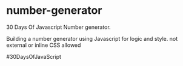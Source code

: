 # number-generator
30 Days Of Javascript Number generator.

Building a number generator using Javascript for logic and style. not external or inline CSS allowed

#30DaysOfJavaScript 
